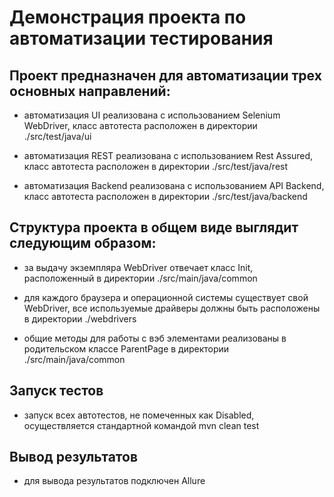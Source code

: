 # Демонстрация проекта по автоматизации тестирования

## Проект предназначен для автоматизации трех основных направлений:

- автоматизация UI реализована с использованием Selenium WebDriver, класс автотеста расположен в директории ./src/test/java/ui

- автоматизация REST реализована с использованием Rest Assured, класс автотеста расположен в директории ./src/test/java/rest

- автоматизация Backend реализована с использованием API Backend, класс автотеста расположен в директории ./src/test/java/backend

## Структура проекта в общем виде выглядит следующим образом:

- за выдачу экземпляра WebDriver отвечает класс Init, расположенный в директории ./src/main/java/common

- для каждого браузера и операционной системы существует свой WebDriver, все используемые драйверы должны быть расположены в директории ./webdrivers

- общие методы для работы с вэб элементами реализованы в родительском классе ParentPage в директории ./src/main/java/common

## Запуск тестов

- запуск всех автотестов, не помеченных как Disabled, осуществляется стандартной командой mvn clean test

## Вывод результатов

- для вывода результатов подключен Allure
  

